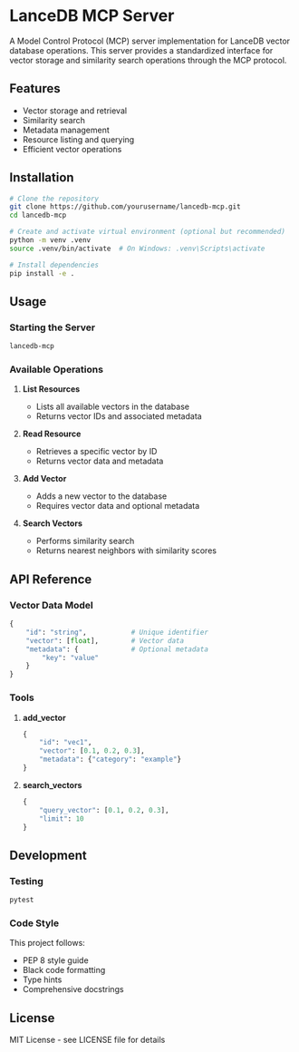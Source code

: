 # LanceDB MCP Server

A Model Control Protocol (MCP) server implementation for LanceDB vector database operations. This server provides a standardized interface for vector storage and similarity search operations through the MCP protocol.

## Features

- Vector storage and retrieval
- Similarity search
- Metadata management
- Resource listing and querying
- Efficient vector operations

## Installation

```bash
# Clone the repository
git clone https://github.com/yourusername/lancedb-mcp.git
cd lancedb-mcp

# Create and activate virtual environment (optional but recommended)
python -m venv .venv
source .venv/bin/activate  # On Windows: .venv\Scripts\activate

# Install dependencies
pip install -e .
```

## Usage

### Starting the Server

```bash
lancedb-mcp
```

### Available Operations

1. **List Resources**
   - Lists all available vectors in the database
   - Returns vector IDs and associated metadata

2. **Read Resource**
   - Retrieves a specific vector by ID
   - Returns vector data and metadata

3. **Add Vector**
   - Adds a new vector to the database
   - Requires vector data and optional metadata

4. **Search Vectors**
   - Performs similarity search
   - Returns nearest neighbors with similarity scores

## API Reference

### Vector Data Model

```python
{
    "id": "string",           # Unique identifier
    "vector": [float],        # Vector data
    "metadata": {             # Optional metadata
        "key": "value"
    }
}
```

### Tools

1. **add_vector**
   ```python
   {
       "id": "vec1",
       "vector": [0.1, 0.2, 0.3],
       "metadata": {"category": "example"}
   }
   ```

2. **search_vectors**
   ```python
   {
       "query_vector": [0.1, 0.2, 0.3],
       "limit": 10
   }
   ```

## Development

### Testing

```bash
pytest
```

### Code Style

This project follows:
- PEP 8 style guide
- Black code formatting
- Type hints
- Comprehensive docstrings

## License

MIT License - see LICENSE file for details
